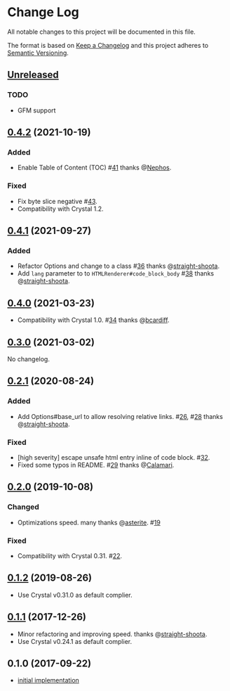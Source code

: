 # Change Log

All notable changes to this project will be documented in this file.

The format is based on [Keep a Changelog](http://keepachangelog.com/en/1.0.0/)
and this project adheres to [Semantic Versioning](http://semver.org/spec/v2.0.0.html).

## [Unreleased]

### TODO

- GFM support

## [0.4.2] (2021-10-19)

### Added

- Enable Table of Content (TOC) #[41](https://github.com/icyleaf/markd/pull/41) thanks @[Nephos](https://github.com/Nephos).

### Fixed

- Fix byte slice negative #[43](https://github.com/icyleaf/markd/pull/43).
- Compatibility with Crystal 1.2.

## [0.4.1] (2021-09-27)

### Added

- Refactor Options and change to a class #[36](https://github.com/icyleaf/markd/pull/36) thanks @[straight-shoota](https://github.com/straight-shoota).
- Add `lang` parameter to to `HTMLRenderer#code_block_body` #[38](https://github.com/icyleaf/markd/pull/38) thanks @[straight-shoota](https://github.com/straight-shoota).

## [0.4.0] (2021-03-23)

- Compatibility with Crystal 1.0. #[34](https://github.com/icyleaf/markd/pull/34) thanks @[bcardiff](https://github.com/bcardiff).

## [0.3.0] (2021-03-02)

No changelog.

## [0.2.1] (2020-08-24)

### Added

- Add Options#base_url to allow resolving relative links. #[26](https://github.com/icyleaf/markd/pull/26), #[28](https://github.com/icyleaf/markd/pull/28) thanks @[straight-shoota](https://github.com/straight-shoota).

### Fixed

- [high severity] escape unsafe html entry inline of code block. #[32](https://github.com/icyleaf/markd/pull/32).
- Fixed some typos in README. #[29](https://github.com/icyleaf/markd/pull/29) thanks @[Calamari](https://github.com/Calamari).

## [0.2.0] (2019-10-08)

### Changed

- Optimizations speed. many thanks @[asterite](https://github.com/asterite). #[19](https://github.com/icyleaf/markd/pull/19)

### Fixed

- Compatibility with Crystal 0.31. #[22](https://github.com/icyleaf/markd/pull/22).

## [0.1.2] (2019-08-26)

- Use Crystal v0.31.0 as default complier.

## [0.1.1] (2017-12-26)

- Minor refactoring and improving speed. thanks @[straight-shoota](https://github.com/straight-shoota).
- Use Crystal v0.24.1 as default complier.

## 0.1.0 (2017-09-22)

- [initial implementation](https://github.com/icyleaf/markd/milestone/1?closed=1)

[Unreleased]: https://github.com/icyleaf/markd/compare/v0.4.2...HEAD
[0.4.2]: https://github.com/icyleaf/markd/compare/v0.4.1...v0.4.2
[0.4.1]: https://github.com/icyleaf/markd/compare/v0.4.0...v0.4.1
[0.4.0]: https://github.com/icyleaf/markd/compare/v0.3.0...v0.4.0
[0.3.0]: https://github.com/icyleaf/markd/compare/v0.2.1...v0.3.0
[0.2.1]: https://github.com/icyleaf/markd/compare/v0.2.0...v0.2.1
[0.2.0]: https://github.com/icyleaf/markd/compare/v0.1.2...v0.2.0
[0.1.2]: https://github.com/icyleaf/markd/compare/v0.1.1...v0.1.2
[0.1.1]: https://github.com/icyleaf/markd/compare/v0.1.0...v0.1.1
